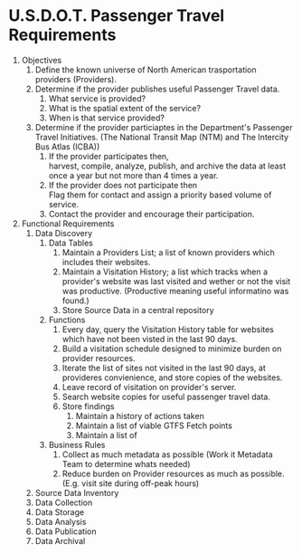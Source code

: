 # U.S.D.O.T. Passenger Travel Requirements

1. Objectives
   1. Define the known universe of North American trasportation providers (Providers).
   2. Determine if the provider publishes useful Passenger Travel data.
      1. What service is provided?
      2. What is the spatial extent of the service?
      3. When is that service provided?
   3. Determine if the provider particiaptes in the Department's Passenger Travel Initiatives. (The National Transit Map (NTM) and The  Intercity Bus Atlas (ICBA))
      1. If the provider participates then, <br> harvest, compile, analyze, publish, and archive the data at least once a year but not more than 4 times a year.
      2. If the provider does not participate then <br> Flag them for contact and assign a priority based volume of service.
      3. Contact the provider and encourage their participation.
2. Functional Requirements
   1. Data Discovery
      1. Data Tables
         1. Maintain a Providers List; a list of known providers which includes their websites.  
         2. Maintain a Visitation History; a list which tracks when a provider's website was last visited and wether or not the visit was productive. (Productive meaning useful informatino was found.)
         3. Store Source Data in a central repository
      2. Functions
         1. Every day, query the Visitation History table for websites which have not been visted in the last 90 days.
         2. Build a visitation schedule designed to minimize burden on provider resources.
         3. Iterate the list of sites not visited in the last 90 days, at provideres convienience, and store copies of the websites.
         4. Leave record of visitation on provider's server.				 
         5. Search website copies for useful passenger travel data.
         6. Store findings
            1. Maintain a history of actions taken
            2. Maintain a list of viable GTFS Fetch points
            3. Maintain a list of 
      3. Business Rules
         1. Collect as much metadata as possible (Work it Metadata Team to determine whats needed)
         2. Reduce burden on Provider resources as much as possible. (E.g. visit site during off-peak hours)	 
   2. Source Data Inventory
   3. Data Collection
   4. Data Storage
   5. Data Analysis	 
   6. Data Publication
   7. Data Archival
